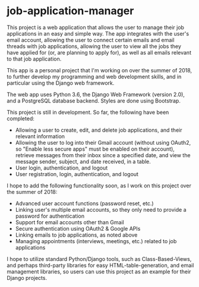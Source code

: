 # job-application-manager

This project is a web application that allows the user to manage their job applications in an easy and simple way. The app integrates with the user's email account, allowing the user to connect certain emails and email threads with job applications, allowing the user to view all the jobs they have applied for (or, are planning to apply for), as well as all emails relevant to that job application.

This app is a personal project that I'm working on over the summer of 2018, to further develop my programming and web development skills, and in particular using the Django web framework.

The web app uses Python 3.6, the Django Web Framework (version 2.0), and a PostgreSQL database backend. Styles are done using Bootstrap.

This project is still in development. So far, the following have been completed:
* Allowing a user to create, edit, and delete job applications, and their relevant information
* Allowing the user to log into their Gmail account (without using OAuth2, so "Enable less secure apps" must be enabled on their account), retrieve messages from their inbox since a specified date, and view the message sender, subject, and date received, in a table.
* User login, authentication, and logout
* User registration, login, authentication, and logout
  

I hope to add the following functionality soon, as I work on this project over the summer of 2018:
* Advanced user account functions (password reset, etc.)
* Linking user's multiple email accounts, so they only need to provide a password for authentication
* Support for email accounts other than Gmail
* Secure authentication using OAuth2 & Google APIs
* Linking emails to job applications, as noted above
* Managing appointments (interviews, meetings, etc.) related to job applications

I hope to utilize standard Python/Django tools, such as Class-Based-Views, and perhaps third-party libraries for easy HTML-table-generation, and email management libraries, so users can use this project as an example for their Django projects.
